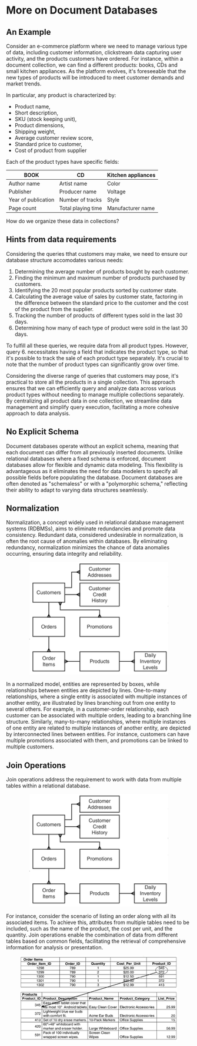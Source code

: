 # More on Document Databases

## An Example
Consider an e-commerce platform where we need to manage various type of data, including customer information, 
clickstream data capturing user activity, and the products customers have ordered. For instance, within a 
document collection, we can find a different products: books, CDs and small kitchen appliances. As the 
platform evolves, it's foreseeable that the new types of products will be introduced to meet customer demands and market 
trends.

In particular, any product is characterized by:
- Product name,
- Short description,
- SKU (stock keeping unit),
- Product dimensions,
- Shipping weight,
- Average customer review score,
- Standard price to customer,
- Cost of product from supplier

Each of the product types have specific fields:

|         **BOOK**        |          **CD**         | **Kitchen appliances**  |     
|-------------------------|-------------------------|-------------------------|     
| Author name             | Artist name             | Color                   |    
| Publisher               | Producer name           | Voltage                 |    
| Year of publication     | Number of tracks        | Style                   |     
| Page count              | Total playing time      | Manufacturer name       |     

How do we organize these data in collections?

## Hints from data requirements
Considering the queries tthat customers may make, we need to ensure our database structure accomodates various needs:
1. Determining the average number of products bought by each customer.
2. Finding the minimum and maximum number of products purchased by customers.
3. Identifying the 20 most popular products sorted by customer state.
4. Calculating the average value of sales by customer state, factoring in the difference between the standard price to the customer and the cost of the product from the supplier.
5. Tracking the number of products of different types sold in the last 30 days.
6. Determining how many of each type of product were sold in the last 30 days.

To fulfill all these queries, we require data from all product types. However, query 6. necessitates having a field that 
indicates the product type, so that it's possible to track the sale of each product type separately. It's crucial to 
note that the number of product types can significantly grow over time.

Considering the diverse range of queries that customers may pose, it's practical to store all the products in a single 
collection. This approach ensures that we can efficiently query and analyze data across various product types without needing to manage multiple collections separately. By centralizing all product data in one collection, we streamline data management and simplify query execution, facilitating a more cohesive approach to data analysis.

## No Explicit Schema
Document databases operate without an explicit schema, meaning that each document can differ from all previously inserted documents. Unlike relational databases where a fixed schema is enforced, document databases allow for flexible and dynamic data modeling. This flexibility is advantageous as it eliminates the need for data modelers to specify all possible fields before populating the database. Document databases are often denoted as "schemaless" or with a "polymorphic schema," reflecting their ability to adapt to varying data structures seamlessly.

## Normalization
Normalization, a concept widely used in relational database management systems (RDBMSs), aims to eliminate redundancies and promote data consistency. Redundant data, considered undesirable in normalization, is often the root cause of anomalies within databases. By eliminating redundancy, normalization minimizes the chance of data anomalies occurring, ensuring data integrity and reliability.

<div style="text-align:center">
    <img src="../img/Normalized-schema.png" style="width:75%;max-width:400px">
</div>

In a normalized model, entities are represented by boxes, while relationships between entities are depicted by lines. One-to-many relationships, where a single entity is associated with multiple instances of another entity, are illustrated by lines branching out from one entity to several others. For example, in a customer-order relationship, each customer can be associated with multiple orders, leading to a branching line structure. Similarly, many-to-many relationships, where multiple instances of one entity are related to multiple instances of another entity, are depicted by interconnected lines between entities. For instance, customers can have multiple promotions associated with them, and promotions can be linked to multiple customers.

## Join Operations
Join operations address the requirement to work with data from multiple tables within a relational database. 

<div style="text-align:center">
    <img src="../img/Normalized-schema.png" style="width:75%;max-width:400px">
</div>

For instance, consider the scenario of listing an order along with all its associated items. To achieve this, attributes from multiple tables need to be included, such as the name of the product, the cost per unit, and the quantity. Join operations enable the combination of data from different tables based on common fields, facilitating the retrieval of comprehensive information for analysis or presentation.

<div style="text-align:center">
    <img src="../img/Normalized-model.png" style="width:85%;max-width:700px">
</div>